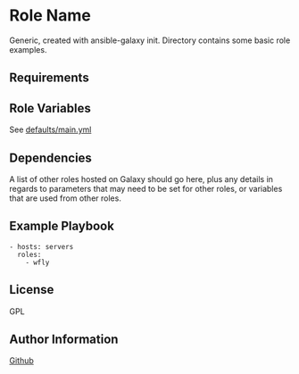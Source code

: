 Role Name
=========

Generic, created with ansible-galaxy init.  Directory contains some basic role examples.

Requirements
------------


Role Variables
--------------

See [defaults/main.yml](defaults/main.yml)

Dependencies
------------

A list of other roles hosted on Galaxy should go here, plus any details in regards to parameters that may need to be set for other roles, or variables that are used from other roles.

Example Playbook
----------------

```
- hosts: servers
  roles:
    - wfly
```

License
-------

GPL

Author Information
------------------
[Github](https://github.com/rwowensv2)
